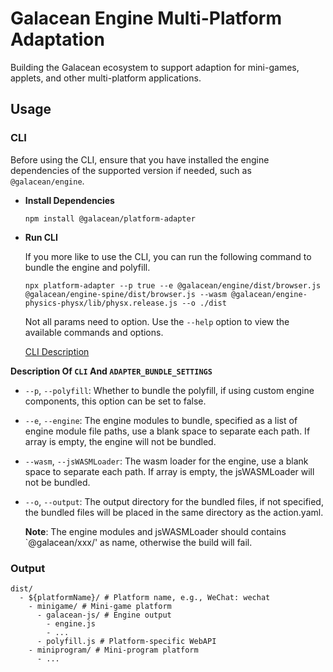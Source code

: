 # Galacean Engine Multi-Platform Adaptation

Building the Galacean ecosystem to support adaption for mini-games, applets, and other multi-platform applications.

## Usage

### CLI
Before using the CLI, ensure that you have installed the engine dependencies of the supported version if needed, such as `@galacean/engine`.

- **Install Dependencies**
  ```shell
  npm install @galacean/platform-adapter
  ```

- **Run CLI**

  If you more like to use the CLI, you can run the following command to bundle the engine and polyfill.

  ```shell
  npx platform-adapter --p true --e @galacean/engine/dist/browser.js @galacean/engine-spine/dist/browser.js --wasm @galacean/engine-physics-physx/lib/physx.release.js --o ./dist
  ```

  Not all params need to option. Use the `--help` option to view the available commands and options.

  [CLI Description](#CLI)

<a id="CLI"></a>
**Description Of `CLI` And `ADAPTER_BUNDLE_SETTINGS`**
  - `--p`, `--polyfill`: Whether to bundle the polyfill, if using custom engine components, this option can be set to false.
  - `--e`, `--engine`: The engine modules to bundle, specified as a list of engine module file paths, use a blank space to separate each path. If array is empty, the engine will not be bundled.
  - `--wasm`, `--jsWASMLoader`: The wasm loader for the engine, use a blank space to separate each path. If array is empty, the jsWASMLoader will not be bundled.
  - `--o`, `--output`: The output directory for the bundled files, if not specified, the bundled files will be placed in the same directory as the action.yaml.

    **Note**: The engine modules and jsWASMLoader should contains `@galacean/xxx/' as name, otherwise the build will fail.

### Output
```shell
dist/
  - ${platformName}/ # Platform name, e.g., WeChat: wechat
    - minigame/ # Mini-game platform
      - galacean-js/ # Engine output
        - engine.js
        - ...
      - polyfill.js # Platform-specific WebAPI
    - miniprogram/ # Mini-program platform
      - ...
```